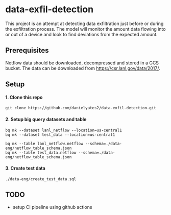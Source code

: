 # data-exfil-detection

This project is an attempt at detecting data exfiltration just before or during the exfiltration process. The model will monitor the amount data flowing into or out of a device and look to find deviations from the expected amount.

## Prerequisites

Netflow data should be downloaded, decompressed and stored in a GCS bucket. The data can be downloaded from https://csr.lanl.gov/data/2017/.

## Setup

#### 1. Clone this repo
```
git clone https://github.com/danielyates2/data-exfil-detection.git
```

#### 2. Setup big query datasets and table
```
bq mk --dataset lanl_netflow --location=us-central1
bq mk --dataset test_data --location=us-central1

bq mk --table lanl_netflow.netflow --schema=./data-eng/netflow_table_schema.json
bq mk --table test_data.netflow --schema=./data-eng/netflow_table_schema.json
```

#### 3. Create test data
```
./data-eng/create_test_data.sql
```

## TODO
* setup CI pipeline using github actions
